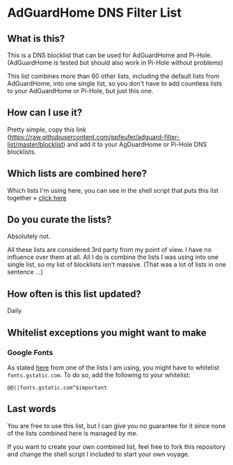 # AdGuardHome DNS Filter List

## What is this?

This is a DNS blocklist that can be used for AdGuardHome and Pi-Hole. (AdGuardHome is tested but should also work in Pi-Hole without problems)

This list combines more than 60 other lists, including the default lists from AdGuardHome, into one single list, so you don't have to add countless lists to your AdGuardHome or Pi-Hole, but just this one.


## How can I use it?

Pretty simple, copy this link (https://raw.githubusercontent.com/ppfeufer/adguard-filter-list/master/blocklist) and add it to your AgDuardHome or Pi-Hole DNS blocklists.


## Which lists are combined here?

Which lists I'm using here, you can see in the shell script that puts this list together » [click here](create-adguard-block-list.sh)


## Do you curate the lists?

Absolutely not.

All these lists are considered 3rd party from my point of view. I have no influence over them at all. All I do is combine the lists I was using into one single list, so my list of blocklists isn't massive. (That was a lot of lists in one sentence ...)


## How often is this list updated?

Daily


## Whitelist exceptions you might want to make

### Google Fonts

As stated [here](https://github.com/lightswitch05/hosts#google-fonts) from one of the lists I am using, you might have to whitelist `fonts.gstatic.com`. To do so, add the following to your whitelist:

```plainext
@@||fonts.gstatic.com^$important
```


## Last words

You are free to use this list, but I can give you no guarantee for it since none of the lists combined here is managed by me.

If you want to create your own combined list, feel free to fork this repository and change the shell script I included to start your own voyage.
